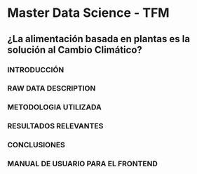 # Master Data Science - TFM
## ¿La alimentación basada en plantas es la solución al Cambio Climático?
### INTRODUCCIÓN
### RAW DATA DESCRIPTION
### METODOLOGIA UTILIZADA
### RESULTADOS RELEVANTES
### CONCLUSIONES
### MANUAL DE USUARIO PARA EL FRONTEND
